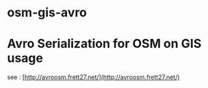 # osm-gis-avro

# Avro Serialization for OSM on GIS usage


see : [http://avroosm.frett27.net/](http://avroosm.frett27.net/)

